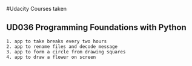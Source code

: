 #Udacity Courses taken

## UD036 Programming Foundations with Python
    1. app to take breaks every two hours
    2. app to rename files and decode message
    3. app to form a circle from drawing squares
    4. app to draw a flower on screen
